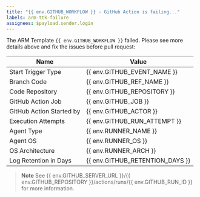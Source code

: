 ```yaml
---
title: "{{ env.GITHUB_WORKFLOW }} - GitHub Action is failing..."
labels: arm-ttk-failure
assignees: $payload.sender.login
---
```


The ARM Template `{{ env.GITHUB_WORKFLOW }}` failed. Please see more details above and fix the issues before pull request:

|           Name             |                  Value                  |
| -------------------------- | --------------------------------------- |
| Start Trigger Type         | {{ env.GITHUB_EVENT_NAME }}             |
| Branch Code                | {{ env.GITHUB_REF_NAME }}               |
| Code Repository            | {{ env.GITHUB_REPOSITORY }}             |
| GitHub Action Job          | {{ env.GITHUB_JOB }}                    |
| GitHub Action Started by   | {{ env.GITHUB_ACTOR }}                  |
| Execution Attempts         | {{ env.GITHUB_RUN_ATTEMPT }}            | 
| Agent Type                 | {{ env.RUNNER_NAME }}                   |
| Agent OS                   | {{ env.RUNNER_OS }}                     |
| OS Architecture            | {{ env.RUNNER_ARCH }}                   |
| Log Retention in Days      | {{ env.GITHUB_RETENTION_DAYS }}         |


>**Note**
> See {{ env.GITHUB_SERVER_URL }}/{{ env.GITHUB_REPOSITORY }}/actions/runs/{{ env.GITHUB_RUN_ID }} for more information.
